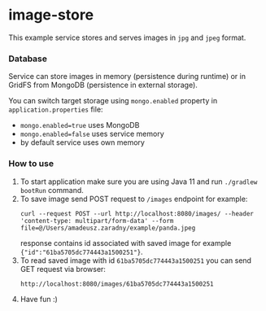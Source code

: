 # image-store

This example service stores and serves images in `jpg` and `jpeg` format.

### Database
Service can store images in memory (persistence during runtime) or in GridFS from MongoDB (persistence in external storage).

You can switch target storage using `mongo.enabled` property in `application.properties` file:
 - `mongo.enabled=true` uses MongoDB
 - `mongo.enabled=false` uses service memory
 - by default service uses own memory

### How to use

 1. To start application make sure you are using Java 11 and run `./gradlew bootRun` command.
 2. To save image send POST request to `/images` endpoint for example:
     ```
    curl --request POST --url http://localhost:8080/images/ --header 'content-type: multipart/form-data' --form file=@/Users/amadeusz.zaradny/example/panda.jpeg
    ```
    response contains id associated with saved image for example `{"id":"61ba5705dc774443a1500251"}`.
 3. To read saved image with id `61ba5705dc774443a1500251` you can send GET request via browser:
    ```
    http://localhost:8080/images/61ba5705dc774443a1500251
    ```  
 4. Have fun :)   
 
 
 
 
   